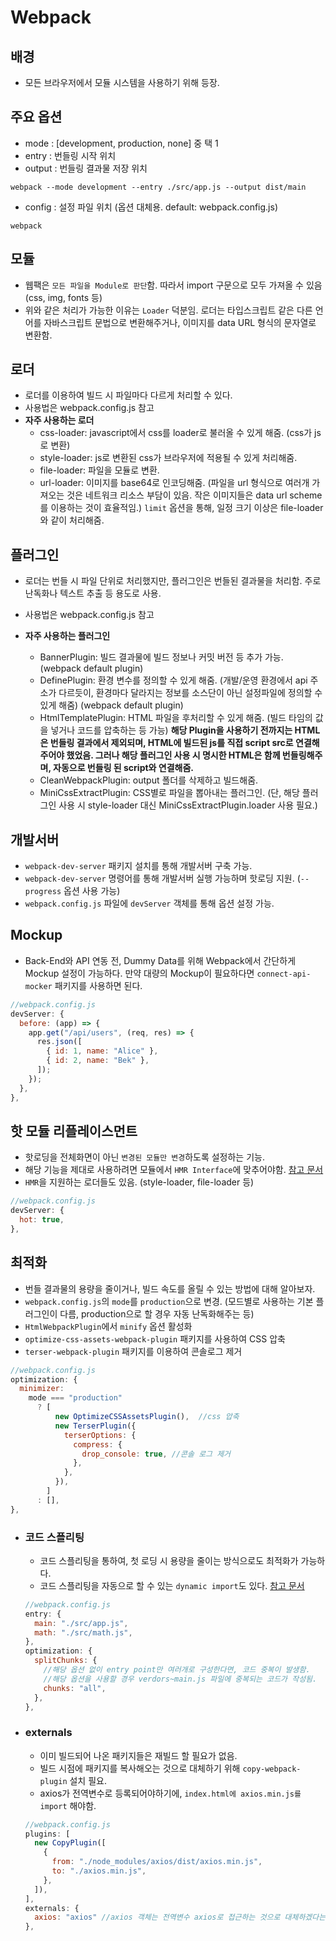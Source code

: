 # Webpack

## 배경

- 모든 브라우저에서 모듈 시스템을 사용하기 위해 등장.

## 주요 옵션

- mode : [development, production, none] 중 택 1
- entry : 번들링 시작 위치
- output : 번들링 결과물 저장 위치

```shell
webpack --mode development --entry ./src/app.js --output dist/main
```

- config : 설정 파일 위치 (옵션 대체용. default: webpack.config.js)

```shell
webpack
```

## 모듈

- 웹팩은 `모든 파일을 Module로 판단`함. 따라서 import 구문으로 모두 가져올 수 있음 (css, img, fonts 등)
- 위와 같은 처리가 가능한 이유는 `Loader` 덕분임. 로더는 타입스크립트 같은 다른 언어를 자바스크립트 문법으로 변환해주거나, 이미지를 data URL 형식의 문자열로 변환함.

## 로더

- 로더를 이용하여 빌드 시 파일마다 다르게 처리할 수 있다.
- 사용법은 webpack.config.js 참고
- **자주 사용하는 로더**
  - css-loader: javascript에서 css를 loader로 불러올 수 있게 해줌. (css가 js로 변환)
  - style-loader: js로 변환된 css가 브라우저에 적용될 수 있게 처리해줌.
  - file-loader: 파일을 모듈로 변환.
  - url-loader: 이미지를 base64로 인코딩해줌. (파일을 url 형식으로 여러개 가져오는 것은 네트워크 리소스 부담이 있음. 작은 이미지들은 data url scheme를 이용하는 것이 효율적임.) `limit` 옵션을 통해, 일정 크기 이상은 file-loader 와 같이 처리해줌.

## 플러그인

- 로더는 번들 시 파일 단위로 처리했지만, 플러그인은 번들된 결과물을 처리함. 주로 난독화나 텍스트 추출 등 용도로 사용.
- 사용법은 webpack.config.js 참고
- **자주 사용하는 플러그인**

  - BannerPlugin: 빌드 결과물에 빌드 정보나 커밋 버전 등 추가 가능. (webpack default plugin)
  - DefinePlugin: 환경 변수를 정의할 수 있게 해줌. (개발/운영 환경에서 api 주소가 다르듯이, 환경마다 달라지는 정보를 소스단이 아닌 설정파일에 정의할 수 있게 해줌) (webpack default plugin)
  - HtmlTemplatePlugin: HTML 파일을 후처리할 수 있게 해줌. (빌드 타임의 값을 넣거나 코드를 압축하는 등 가능) **해당 Plugin을 사용하기 전까지는 HTML은 번들링 결과에서 제외되며, HTML에 빌드된 js를 직접 script src로 연결해주어야 했었음. 그러나 해당 플러그인 사용 시 명시한 HTML은 함께 번들링해주며, 자동으로 번들링 된 script와 연결해줌.**
  - CleanWebpackPlugin: output 폴더를 삭제하고 빌드해줌.
  - MiniCssExtractPlugin: CSS별로 파일을 뽑아내는 플러그인. (단, 해당 플러그인 사용 시 style-loader 대신 MiniCssExtractPlugin.loader 사용 필요.)

## 개발서버

- `webpack-dev-server` 패키지 설치를 통해 개발서버 구축 가능.
- `webpack-dev-server` 명령어를 통해 개발서버 실행 가능하며 핫로딩 지원. (`--progress` 옵션 사용 가능)
- `webpack.config.js` 파일에 `devServer` 객체를 통해 옵션 설정 가능.

## Mockup

- Back-End와 API 연동 전, Dummy Data를 위해 Webpack에서 간단하게 Mockup 설정이 가능하다. 만약 대량의 Mockup이 필요하다면 `connect-api-mocker` 패키지를 사용하면 된다.

```javascript
//webpack.config.js
devServer: {
  before: (app) => {
    app.get("/api/users", (req, res) => {
      res.json([
        { id: 1, name: "Alice" },
        { id: 2, name: "Bek" },
      ]);
    });
  },
},
```

## 핫 모듈 리플레이스먼트

- 핫로딩을 전체화면이 아닌 `변경된 모듈만 변경`하도록 설정하는 기능.
- 해당 기능을 제대로 사용하려면 모듈에서 `HMR Interface`에 맞추어야함. [참고 문서](https://velog.io/@jakeseo_me/%ED%94%84%EB%A1%A0%ED%8A%B8%EC%97%94%EB%93%9C-%EA%B0%9C%EB%B0%9C-%ED%99%98%EA%B2%BD-%EA%B3%B5%EB%B6%80-18-%ED%95%AB-%EB%AA%A8%EB%93%88-%EB%A6%AC%ED%94%8C%EB%A0%88%EC%9D%B4%EC%8A%A4%EB%A8%BC%ED%8A%B8)
- `HMR`을 지원하는 로더들도 있음. (style-loader, file-loader 등)

```javascript
//webpack.config.js
devServer: {
  hot: true,
},
```

## 최적화

- 번들 결과물의 용량을 줄이거나, 빌드 속도를 올릴 수 있는 방법에 대해 알아보자.
- `webpack.config.js`의 `mode`를 `production`으로 변경. (모드별로 사용하는 기본 플러그인이 다름, production으로 할 경우 자동 난독화해주는 등)
- `HtmlWebpackPlugin`에서 `minify` 옵션 활성화
- `optimize-css-assets-webpack-plugin` 패키지를 사용하여 CSS 압축
- `terser-webpack-plugin` 패키지를 이용하여 콘솔로그 제거

```javascript
//webpack.config.js
optimization: {
  minimizer:
    mode === "production"
      ? [
          new OptimizeCSSAssetsPlugin(),  //css 압축
          new TerserPlugin({
            terserOptions: {
              compress: {
                drop_console: true, //콘솔 로그 제거
              },
            },
          }),
        ]
      : [],
},
```

- ### 코드 스플리팅

  - 코드 스플리팅을 통하여, 첫 로딩 시 용량을 줄이는 방식으로도 최적화가 가능하다.
  - 코드 스플리팅을 자동으로 할 수 있는 `dynamic import`도 있다. [참고 문서](https://pks2974.medium.com/dynamic-import-%EB%A1%9C%EC%9B%B9%ED%8E%98%EC%9D%B4%EC%A7%80-%EC%84%B1%EB%8A%A5-%EC%98%AC%EB%A6%AC%EA%B8%B0-caf62cc8c375)

  ```javascript
  //webpack.config.js
  entry: {
    main: "./src/app.js",
    math: "./src/math.js",
  },
  optimization: {
    splitChunks: {
      //해당 옵션 없이 entry point만 여러개로 구성한다면, 코드 중복이 발생함.
      //해당 옵션을 사용할 경우 verdors~main.js 파일에 중복되는 코드가 작성됨.
      chunks: "all",
    },
  },
  ```

- ### externals

  - 이미 빌드되어 나온 패키지들은 재빌드 할 필요가 없음.
  - 빌드 시점에 패키지를 복사해오는 것으로 대체하기 위해 `copy-webpack-plugin` 설치 필요.
  - axios가 전역변수로 등록되어야하기에, `index.html에 axios.min.js를 import` 해야함.

  ```javascript
  //webpack.config.js
  plugins: [
    new CopyPlugin([
      {
        from: "./node_modules/axios/dist/axios.min.js",
        to: "./axios.min.js",
      },
    ]),
  ],
  externals: {
    axios: "axios" //axios 객체는 전역변수 axios로 접근하는 것으로 대체하겠다는 의미.
  },
  ```
